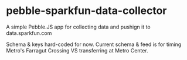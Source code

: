 # pebble-sparkfun-data-collector
A simple Pebble.JS app for collecting data and pushign it to data.sparkfun.com

Schema & keys hard-coded for now. Current schema & feed is for timing Metro's Farragut Crossing VS transferring at Metro Center.
